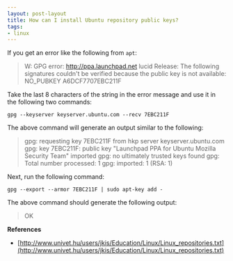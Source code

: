 ```yaml
---
layout: post-layout
title: How can I install Ubuntu repository public keys?
tags:
- linux
---
```


If you get an error like the following from `apt`:

>W: GPG error: http://ppa.launchpad.net lucid Release: The following signatures
>couldn't be verified because the public key is not available: NO_PUBKEY
>A6DCF7707EBC211F

Take the last 8 characters of the string in the error message and use it in the
following two commands:

    gpg --keyserver keyserver.ubuntu.com --recv 7EBC211F

The above command will generate an output similar to the following:

>gpg: requesting key 7EBC211F from hkp server keyserver.ubuntu.com
>gpg: key 7EBC211F: public key "Launchpad PPA for Ubuntu Mozilla Security Team" imported
>gpg: no ultimately trusted keys found
>gpg: Total number processed: 1
>gpg:               imported: 1  (RSA: 1)

Next, run the following command:

    gpg --export --armor 7EBC211F | sudo apt-key add -

The above command should generate the following output:

>OK

**References**

- [http://www.univet.hu/users/jkis/Education/Linux/Linux_repositories.txt](http://www.univet.hu/users/jkis/Education/Linux/Linux_repositories.txt)

